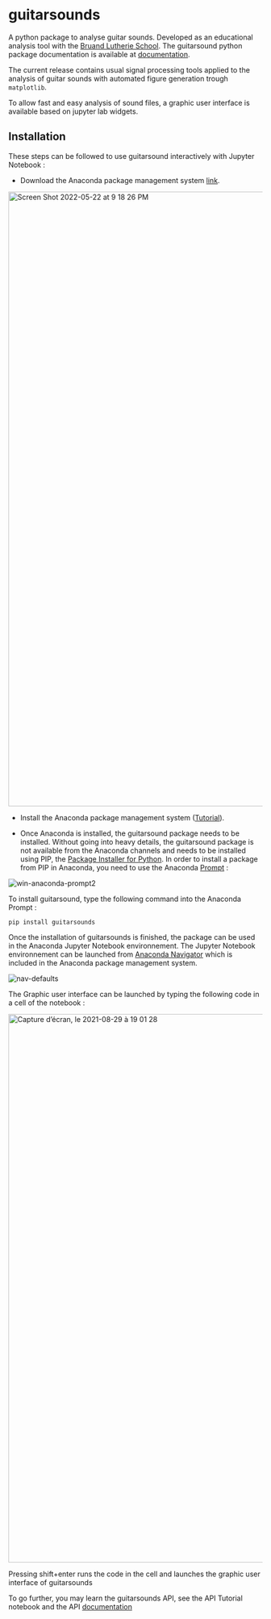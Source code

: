 # guitarsounds

A python package to analyse guitar sounds. Developed as an educational analysis tool with the [Bruand Lutherie School](https://bruand.com/). 
The guitarsound python package documentation is available at [documentation](https://olivecha.github.io/guitarsounds/).

The current release contains usual signal processing tools applied to the analysis of guitar sounds with automated figure generation trough `matplotlib`.

To allow fast and easy analysis of sound files, a graphic user interface is available based on jupyter lab widgets.


## Installation

These steps can be followed to use guitarsound interactively with Jupyter Notebook : 

- Download the Anaconda package management system [link](https://www.anaconda.com/products/distribution).

<img width="1219" alt="Screen Shot 2022-05-22 at 9 18 26 PM" src="https://user-images.githubusercontent.com/78630053/169726111-d80cde25-3630-4cb6-87ac-f487bafa4898.png">

- Install the Anaconda package management system ([Tutorial](https://docs.anaconda.com/anaconda/install/windows/)).

- Once Anaconda is installed, the guitarsound package needs to be installed. Without going into heavy details, the guitarsound package is not available from the Anaconda channels and needs to be installed using PIP, the [Package Installer for Python](https://pypi.org/project/guitarsounds/). In order to install a package from PIP in Anaconda, you need to use the Anaconda [Prompt](https://docs.anaconda.com/anaconda/user-guide/getting-started/#open-prompt-win) :

![win-anaconda-prompt2](https://user-images.githubusercontent.com/78630053/169728612-585f5116-38f4-4642-a1b4-185c702b0151.png)

To install guitarsound, type the following command into the Anaconda Prompt :

```
pip install guitarsounds
```

Once the installation of guitarsounds is finished, the package can be used in the Anaconda Jupyter Notebook environnement. The Jupyter Notebook environnement can be launched from [Anaconda Navigator](https://docs.anaconda.com/anaconda/navigator/) which is included in the Anaconda package management system. 

![nav-defaults](https://user-images.githubusercontent.com/78630053/169730350-13be0b3e-6851-416c-843d-cbf564ef82b1.png)

The Graphic user interface can be launched by typing the following code in a cell of the notebook : 

<img width="1088" alt="Capture d’écran, le 2021-08-29 à 19 01 28" src="https://user-images.githubusercontent.com/78630053/131268136-75835d93-5247-4193-bfc0-e23230adfe79.png">

Pressing shift+enter runs the code in the cell and launches the graphic user interface of guitarsounds

To go further, you may learn the guitarsounds API, see the API Tutorial notebook and the API [documentation](https://olivecha.github.io/guitarsounds/)
